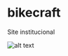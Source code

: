 # bikecraft
Site institucional

![alt text]([https://github.com/Thiagobarroso/bikecraft/blob/master/screencapture.png](https://github.com/Thiagobarroso/bikecraft-atualizado/blob/main/screencapture-127-0-0-1-5500-index-html-2022-05-23-22_39_52.png) "Página Bikecraft")
